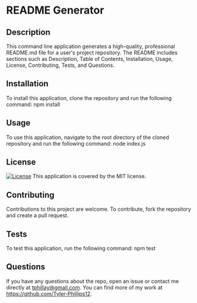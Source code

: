 
# README Generator

## Description
This command line application generates a high-quality, professional README.md file for a user's project repository. The README includes sections such as Description, Table of Contents, Installation, Usage, License, Contributing, Tests, and Questions.

## Installation
To install this application, clone the repository and run the following command:   npm install 

## Usage
To use this application, navigate to the root directory of the cloned repository and run the following command:  node index.js

## License
[![License](https://img.shields.io/badge/License-MIT-blue.svg)](https://opensource.org/licenses/MIT)
This application is covered by the MIT license.

## Contributing
Contributions to this project are welcome. To contribute, fork the repository and create a pull request.

## Tests
To test this application, run the following command:  npm test

## Questions
If you have any questions about the repo, open an issue or contact me directly at tphillay@gmail.com. You can find more of my work at https://github.com/Tyler-Phillips12.
